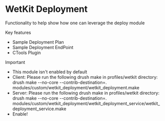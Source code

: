 WetKit Deployment
=================
Functionality to help show how one can leverage the deploy module

Key features
* Sample Deployment Plan
* Sample Deployment EndPoint
* CTools Plugin

Important
* This module isn't enabled by default
* Client: Please run the following drush make in profiles/wetkit directory:
    drush make --no-core --contrib-destination=. modules/custom/wetkit_deployment/wetkit_deployment.make
* Server: Please run the following drush make in profiles/wetkit directory:
    drush make --no-core --contrib-destination=. modules/custom/wetkit_deployment/wetkit_deployment_service/wetkit_deployment_service.make
* Enable!